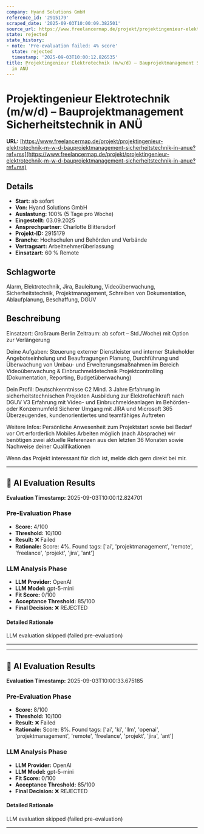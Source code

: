 ```yaml
---
company: Hyand Solutions GmbH
reference_id: '2915179'
scraped_date: '2025-09-03T10:00:09.382501'
source_url: https://www.freelancermap.de/projekt/projektingenieur-elektrotechnik-m-w-d-bauprojektmanagement-sicherheitstechnik-in-anue?ref=rss
state: rejected
state_history:
- note: 'Pre-evaluation failed: 4% score'
  state: rejected
  timestamp: '2025-09-03T10:00:12.826535'
title: Projektingenieur Elektrotechnik (m/w/d) – Bauprojektmanagement Sicherheitstechnik
  in ANÜ
---
```



# Projektingenieur Elektrotechnik (m/w/d) – Bauprojektmanagement Sicherheitstechnik in ANÜ
**URL:** [https://www.freelancermap.de/projekt/projektingenieur-elektrotechnik-m-w-d-bauprojektmanagement-sicherheitstechnik-in-anue?ref=rss](https://www.freelancermap.de/projekt/projektingenieur-elektrotechnik-m-w-d-bauprojektmanagement-sicherheitstechnik-in-anue?ref=rss)
## Details
- **Start:** ab sofort
- **Von:** Hyand Solutions GmbH
- **Auslastung:** 100% (5 Tage pro Woche)
- **Eingestellt:** 03.09.2025
- **Ansprechpartner:** Charlotte Blittersdorf
- **Projekt-ID:** 2915179
- **Branche:** Hochschulen und Behörden und Verbände
- **Vertragsart:** Arbeitnehmerüberlassung
- **Einsatzart:** 60
                                                % Remote

## Schlagworte
Alarm, Elektrotechnik, Jira, Bauleitung, Videoüberwachung, Sicherheitstechnik, Projektmanagement, Schreiben von Dokumentation, Ablaufplanung, Beschaffung, DGUV

## Beschreibung
Einsatzort: Großraum Berlin
Zeitraum: ab sofort – Std./Woche) mit Option zur Verlängerung

Deine Aufgaben:
Steuerung externer Dienstleister und interner Stakeholder
Angebotseinholung und Beauftragungen
Planung, Durchführung und Überwachung von Umbau- und Erweiterungsmaßnahmen im Bereich Videoüberwachung & Einbruchmeldetechnik
Projektcontrolling (Dokumentation, Reporting, Budgetüberwachung)

Dein Profil:
Deutschkenntnisse C2
Mind. 3 Jahre Erfahrung in sicherheitstechnischen Projekten
Ausbildung zur Elektrofachkraft nach DGUV V3
Erfahrung mit Video- und Einbruchmeldeanlagen im Behörden- oder Konzernumfeld
Sicherer Umgang mit JIRA und Microsoft 365
Überzeugendes, kundenorientiertes und teamfähiges Auftreten

Weitere Infos:
Persönliche Anwesenheit zum Projektstart sowie bei Bedarf vor Ort erforderlich
Mobiles Arbeiten möglich (nach Absprache)
wir benötigen zwei aktuelle Referenzen aus den letzten 36 Monaten sowie Nachweise deiner Qualifikationen

Wenn das Projekt interessant für dich ist, melde dich gern direkt bei mir.

---

## 🤖 AI Evaluation Results

**Evaluation Timestamp:** 2025-09-03T10:00:12.824701

### Pre-Evaluation Phase
- **Score:** 4/100
- **Threshold:** 10/100
- **Result:** ❌ Failed
- **Rationale:** Score: 4%. Found tags: ['ai', 'projektmanagement', 'remote', 'freelance', 'projekt', 'jira', 'ant']

### LLM Analysis Phase
- **LLM Provider:** OpenAI
- **LLM Model:** gpt-5-mini
- **Fit Score:** 0/100
- **Acceptance Threshold:** 85/100
- **Final Decision:** ❌ REJECTED

#### Detailed Rationale
LLM evaluation skipped (failed pre-evaluation)

---


---

## 🤖 AI Evaluation Results

**Evaluation Timestamp:** 2025-09-03T10:00:33.675185

### Pre-Evaluation Phase
- **Score:** 8/100
- **Threshold:** 10/100
- **Result:** ❌ Failed
- **Rationale:** Score: 8%. Found tags: ['ai', 'ki', 'llm', 'openai', 'projektmanagement', 'remote', 'freelance', 'projekt', 'jira', 'ant']

### LLM Analysis Phase
- **LLM Provider:** OpenAI
- **LLM Model:** gpt-5-mini
- **Fit Score:** 0/100
- **Acceptance Threshold:** 85/100
- **Final Decision:** ❌ REJECTED

#### Detailed Rationale
LLM evaluation skipped (failed pre-evaluation)

---
